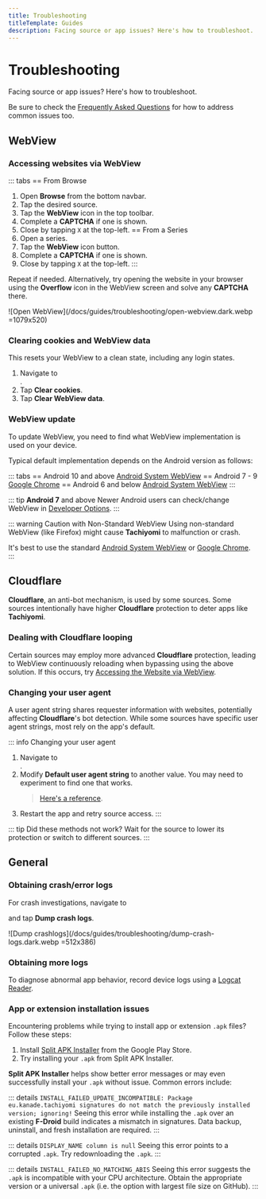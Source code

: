 ```yaml
---
title: Troubleshooting
titleTemplate: Guides
description: Facing source or app issues? Here's how to troubleshoot.
---
```


# Troubleshooting

Facing source or app issues? Here's how to troubleshoot.

Be sure to check the [Frequently Asked Questions](/docs/faq/general) for how to address common issues too.

## WebView

### Accessing websites via WebView

::: tabs
== From Browse
1. Open **Browse** from the bottom navbar.
1. Tap the desired source.
1. Tap the **WebView** icon in the top toolbar.
1. Complete a **CAPTCHA** if one is shown.
1. Close by tapping `X` at the top-left.
== From a Series
1. Open a series.
1. Tap the **WebView** icon button.
1. Complete a **CAPTCHA** if one is shown.
1. Close by tapping `X` at the top-left.
:::

Repeat if needed.
Alternatively, try opening the website in your browser using the **Overflow** icon in the WebView screen and solve any **CAPTCHA** there.

![Open WebView](/docs/guides/troubleshooting/open-webview.dark.webp =1079x520)

### Clearing cookies and WebView data
This resets your WebView to a clean state, including any login states.

1. Navigate to <nav to="advanced">.
1. Tap **Clear cookies**.
1. Tap **Clear WebView data**.

### WebView update
To update WebView, you need to find what WebView implementation is used on your device.

Typical default implementation depends on the Android version as follows:

::: tabs
== Android 10 and above
[Android System WebView](https://play.google.com/store/apps/details?id=com.google.android.webview)
== Android 7 - 9
[Google Chrome](https://play.google.com/store/apps/details?id=com.android.chrome)
== Android 6 and below
[Android System WebView](https://play.google.com/store/apps/details?id=com.google.android.webview)
:::

::: tip **Android 7** and above
Newer Android users can check/change WebView in [Developer Options](https://developer.android.com/studio/debug/dev-options).
:::

::: warning Caution with Non-Standard WebView
Using non-standard WebView (like Firefox) might cause **Tachiyomi** to malfunction or crash.

It's best to use the standard [Android System WebView](https://play.google.com/store/apps/details?id=com.google.android.webview) or [Google Chrome](https://play.google.com/store/apps/details?id=com.android.chrome).
:::

## Cloudflare

**Cloudflare**, an anti-bot mechanism, is used by some sources.
Some sources intentionally have higher **Cloudflare** protection to deter apps like **Tachiyomi**.

### Dealing with Cloudflare looping
Certain sources may employ more advanced **Cloudflare** protection, leading to WebView continuously reloading when bypassing using the above solution.
If this occurs, try [Accessing the Website via WebView](#accessing-websites-via-webview).

### Changing your user agent
A user agent string shares requester information with websites, potentially affecting **Cloudflare**'s bot detection.
While some sources have specific user agent strings, most rely on the app's default.

::: info Changing your user agent
1. Navigate to <nav to="advanced">.
1. Modify **Default user agent string** to another value. You may need to experiment to find one that works.
	> [Here's a reference](https://www.whatismybrowser.com/guides/the-latest-user-agent/).
1. Restart the app and retry source access.
:::

::: tip Did these methods not work?
Wait for the source to lower its protection or switch to different sources.
:::

## General

### Obtaining crash/error logs
For crash investigations, navigate to <nav to="advanced"> and tap **Dump crash logs**.

![Dump crashlogs](/docs/guides/troubleshooting/dump-crash-logs.dark.webp =512x386)

### Obtaining more logs
To diagnose abnormal app behavior, record device logs using a [Logcat Reader](https://play.google.com/store/apps/details?id=com.dp.logcatapp).

### App or extension installation issues
Encountering problems while trying to install app or extension `.apk` files?
Follow these steps:

1. Install [Split APK Installer](https://play.google.com/store/apps/details?id=com.aefyr.sai) from the Google Play Store.
1. Try installing your `.apk` from Split APK Installer.

**Split APK Installer** helps show better error messages or may even successfully install your `.apk` without issue.
Common errors include:

::: details `INSTALL_FAILED_UPDATE_INCOMPATIBLE: Package eu.kanade.tachiyomi signatures do not match the previously installed version; ignoring!`
Seeing this error while installing the `.apk` over an existing **F-Droid** build indicates a mismatch in signatures.
Data backup, uninstall, and fresh installation are required.
:::

::: details `DISPLAY_NAME column is null`
Seeing this error points to a corrupted `.apk`.
Try redownloading the `.apk`.
:::

::: details `INSTALL_FAILED_NO_MATCHING_ABIS`
Seeing this error suggests the `.apk` is incompatible with your CPU architecture.
Obtain the appropriate version or a universal `.apk` (i.e. the option with largest file size on GitHub).
:::
